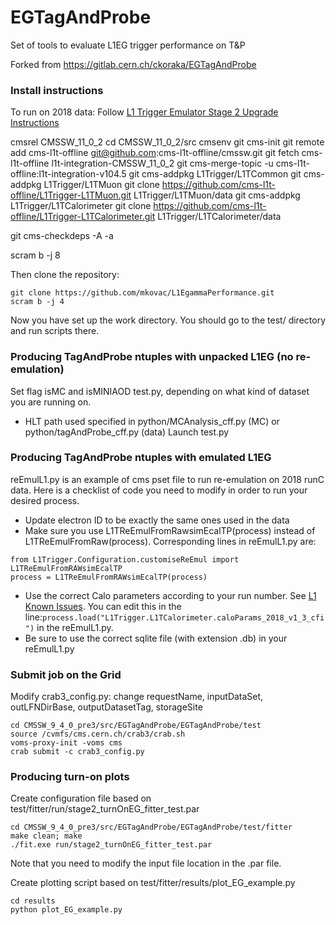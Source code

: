 # EGTagAndProbe
Set of tools to evaluate L1EG trigger performance on T&P

Forked from https://gitlab.cern.ch/ckoraka/EGTagAndProbe

### Install instructions
To run on 2018 data:
Follow [L1 Trigger Emulator Stage 2 Upgrade Instructions](https://twiki.cern.ch/twiki/bin/view/CMSPublic/SWGuideL1TStage2Instructions)

cmsrel CMSSW_11_0_2
cd CMSSW_11_0_2/src
cmsenv
git cms-init
git remote add cms-l1t-offline git@github.com:cms-l1t-offline/cmssw.git
git fetch cms-l1t-offline l1t-integration-CMSSW_11_0_2
git cms-merge-topic -u cms-l1t-offline:l1t-integration-v104.5
git cms-addpkg L1Trigger/L1TCommon
git cms-addpkg L1Trigger/L1TMuon
git clone https://github.com/cms-l1t-offline/L1Trigger-L1TMuon.git L1Trigger/L1TMuon/data
git cms-addpkg L1Trigger/L1TCalorimeter
git clone https://github.com/cms-l1t-offline/L1Trigger-L1TCalorimeter.git L1Trigger/L1TCalorimeter/data

git cms-checkdeps -A -a

scram b -j 8

Then clone the repository:
```
git clone https://github.com/mkovac/L1EgammaPerformance.git
scram b -j 4
```
Now you have set up the work directory. You should go to the test/ directory and run scripts there. 


### Producing TagAndProbe ntuples with unpacked L1EG (no re-emulation)
Set flag isMC and isMINIAOD test.py, depending on what kind of dataset you are running on.
- HLT path used specified in python/MCAnalysis_cff.py (MC) or python/tagAndProbe_cff.py (data)
Launch test.py

### Producing TagAndProbe ntuples with emulated L1EG
reEmulL1.py is an example of cms pset file to run re-emulation on 2018 runC data.
Here is a checklist of code you need to modify in order to run your desired process.
+ Update electron ID to be exactly the same ones used in the data
+ Make sure you use L1TReEmulFromRawsimEcalTP(process) instead of L1TReEmulFromRaw(process). Corresponding lines in reEmulL1.py are:
```
from L1Trigger.Configuration.customiseReEmul import L1TReEmulFromRAWsimEcalTP
process = L1TReEmulFromRAWsimEcalTP(process)
```
+ Use the correct Calo parameters according to your run number. See [L1 Known Issues](https://twiki.cern.ch/twiki/bin/viewauth/CMS/L1KnownIssues#Calo). You can edit this in the line:```process.load("L1Trigger.L1TCalorimeter.caloParams_2018_v1_3_cfi")``` in the reEmulL1.py.
+ Be sure to use the correct sqlite file (with extension .db) in your reEmulL1.py


### Submit job on the Grid
Modify crab3_config.py: change requestName, inputDataSet, outLFNDirBase, outputDatasetTag, storageSite
```
cd CMSSW_9_4_0_pre3/src/EGTagAndProbe/EGTagAndProbe/test
source /cvmfs/cms.cern.ch/crab3/crab.sh
voms-proxy-init -voms cms
crab submit -c crab3_config.py
```

### Producing turn-on plots
Create configuration file based on test/fitter/run/stage2_turnOnEG_fitter_test.par
```
cd CMSSW_9_4_0_pre3/src/EGTagAndProbe/EGTagAndProbe/test/fitter
make clean; make
./fit.exe run/stage2_turnOnEG_fitter_test.par
```
Note that you need to modify the input file location in the .par file.

Create plotting script based on test/fitter/results/plot_EG_example.py
```
cd results
python plot_EG_example.py
```
